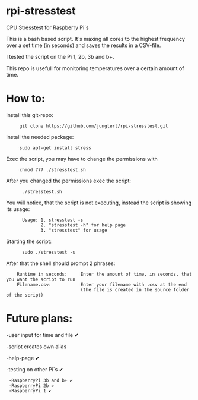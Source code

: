 # rpi-stresstest
CPU Stresstest for Raspberry Pi´s

This is a bash based script. 
It´s maxing all cores to the highest frequency over a set time (in seconds) 
and saves the results in a CSV-file.

I tested the script on the Pi 1, 2b, 3b and b+.


This repo is usefull for monitoring temperatures over a certain amount of time.

# How to:
  
  install this git-repo:
  
         git clone https://github.com/junglert/rpi-stresstest.git

  install the needed package:
      
         sudo apt-get install stress
    
  Exec the script, you may have to change the permissions with 
        
         chmod 777 ./stresstest.sh
         
  After you changed the permissions exec the script:
        
          ./stresstest.sh
          
  You will notice, that the script is not executing, instead the script is showing its usage:   
   
          Usage: 1. stresstest -s        
                 2. "stresstest -h" for help page
                 3. "stresstest" for usage
    
  Starting the script:    
        
          sudo ./stresstest -s
  
  
  After that the shell should prompt 2 phrases:
      
        Runtime in seconds:     Enter the amount of time, in seconds, that you want the script to run
        Filename.csv:           Enter your filename with .csv at the end 
                                (the file is created in the source folder of the script)
      
      
   # Future plans:

   -user input for time and file ✔
  
   -~~script creates own alias~~
  
   -help-page ✔
  
   -testing on other Pi´s ✔ 
   
     -RaspberryPi 3b and b+ ✔
     -RaspberryPi 2b ✔
     -RaspberryPi 1 ✔
      
    
